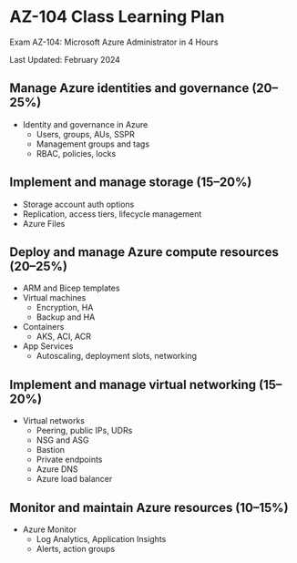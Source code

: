 # AZ-104 Class Learning Plan

Exam AZ-104: Microsoft Azure Administrator in 4 Hours

Last Updated: February 2024

## Manage Azure identities and governance (20–25%)

- Identity and governance in Azure
  - Users, groups, AUs, SSPR
  - Management groups and tags
  - RBAC, policies, locks

## Implement and manage storage (15–20%)

- Storage account auth options
- Replication, access tiers, lifecycle management
- Azure Files

## Deploy and manage Azure compute resources (20–25%)

- ARM and Bicep templates
- Virtual machines
  - Encryption, HA
  - Backup and HA
- Containers
  - AKS, ACI, ACR
- App Services
  - Autoscaling, deployment slots, networking

## Implement and manage virtual networking (15–20%)

- Virtual networks
  - Peering, public IPs, UDRs
  - NSG and ASG
  - Bastion
  - Private endpoints
  - Azure DNS
  - Azure load balancer

## Monitor and maintain Azure resources (10–15%)

- Azure Monitor
  - Log Analytics, Application Insights
  - Alerts, action groups